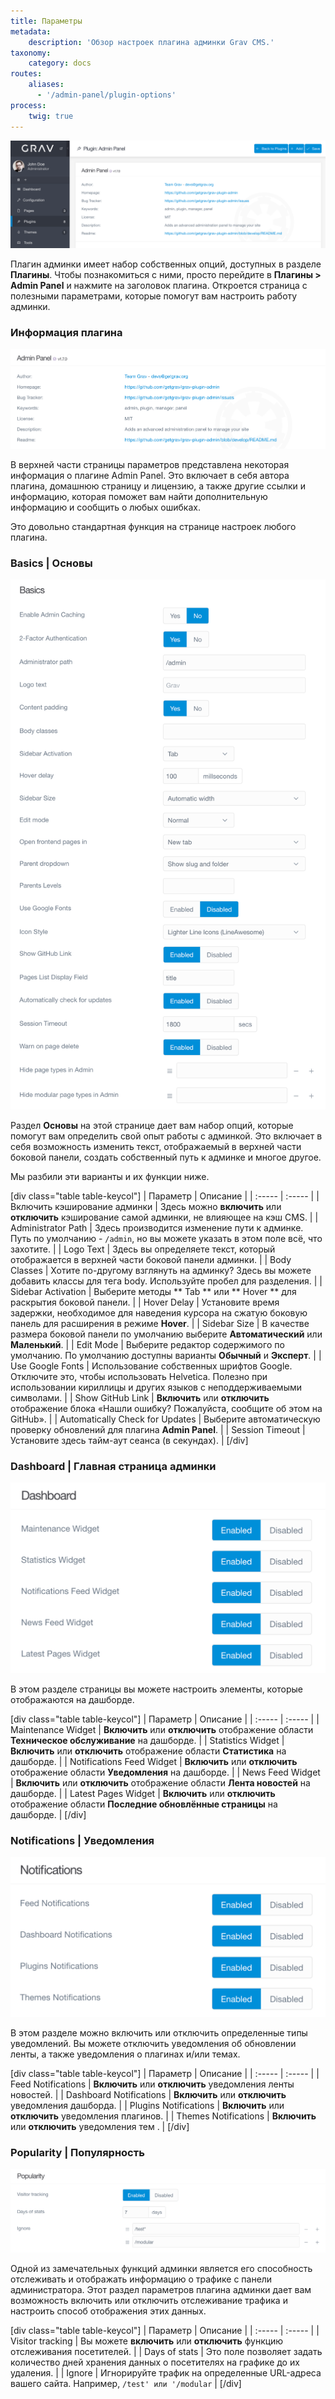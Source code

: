 ```yaml
---
title: Параметры
metadata:
    description: 'Обзор настроек плагина админки Grav CMS.'
taxonomy:
    category: docs
routes:
    aliases:
      - '/admin-panel/plugin-options'
process:
    twig: true
---
```


![Параметры](grav-options1.png?width=2546&classes=shadow)

Плагин админки имеет набор собственных опций, доступных в разделе **Плагины**. Чтобы познакомиться с ними, просто перейдите в **Плагины > Admin Panel** и нажмите на заголовок плагина. Откроется страница с полезными параметрами, которые помогут вам настроить работу админки.

### Информация плагина

![Параметры](grav-options2.png?width=1964&classes=shadow)

В верхней части страницы параметров представлена ​​некоторая информация о плагине Admin Panel. Это включает в себя автора плагина, домашнюю страницу и лицензию, а также другие ссылки и информацию, которая поможет вам найти дополнительную информацию и сообщить о любых ошибках.

Это довольно стандартная функция на странице настроек любого плагина.

### Basics | Основы

![Параметры](grav-options3.png?width=1416&classes=shadow)

Раздел **Основы** на этой странице дает вам набор опций, которые помогут вам определить свой опыт работы с админкой. Это включает в себя возможность изменить текст, отображаемый в верхней части боковой панели, создать собственный путь к админке и многое другое.

Мы разбили эти варианты и их функции ниже.

[div class="table table-keycol"]
| Параметр                        | Описание                                                                                                                       |
| :-----                          | :-----                                                                                                                         |
| Включить кэширование админки    | Здесь можно **включить** или **отключить** кэширование самой админки, не влияющее на кэш CMS.                                  |
| Administrator Path              | Здесь производится изменение пути к админке. Путь по умолчанию - `/admin`, но вы можете указать в этом поле всё, что захотите. |
| Logo Text                       | Здесь вы определяете текст, который отображается в верхней части боковой панели админки.                                       |
| Body Classes                    | Хотите по-другому взглянуть на админку? Здесь вы можете добавить классы для тега body. Используйте пробел для разделения.      |
| Sidebar Activation              | Выберите методы ** Tab ** или ** Hover ** для раскрытия боковой панели.                                                        |
| Hover Delay                     | Установите время задержки, необходимое для наведения курсора на сжатую боковую панель для расширения в режиме **Hover**.       |
| Sidebar Size                    | В качестве размера боковой панели по умолчанию выберите **Автоматический** или **Маленький**.                                  |
| Edit Mode                       | Выберите редактор содержимого по умолчанию. По умолчанию доступны варианты **Обычный** и **Эксперт**.                          |
| Use Google Fonts                | Использование собственных шрифтов Google. Отключите это, чтобы использовать Helvetica. Полезно при использовании кириллицы и других языков с неподдерживаемыми символами.      |
| Show GitHub Link                | **Включить** или **отключить** отображение блока «Нашли ошибку? Пожалуйста, сообщите об этом на GitHub».                       |
| Automatically Check for Updates | Выберите автоматическую проверку обновлений для плагина **Admin Panel**.                                                       |
| Session Timeout                 | Установите здесь тайм-аут сеанса (в секундах).                                                                                 |
[/div]

### Dashboard | Главная страница админки

![Параметры](grav-options4.png?width=1068&classes=shadow)

В этом разделе страницы вы можете настроить элементы, которые отображаются на дашборде.

[div class="table table-keycol"]
| Параметр                  | Описание                                                                                           |
| :-----                    | :-----                                                                                             |
| Maintenance Widget        | **Включить** или **отключить** отображение области **Техническое обслуживание** на дашборде.       |
| Statistics Widget         | **Включить** или **отключить** отображение области **Статистика** на дашборде.                     |
| Notifications Feed Widget | **Включить** или **отключить** отображение области **Уведомления** на дашборде.                    |
| News Feed Widget          | **Включить** или **отключить** отображение области **Лента новостей** на дашборде.                 |
| Latest Pages Widget       | **Включить** или **отключить** отображение области **Последние обновлённые страницы** на дашборде. |
[/div]

### Notifications | Уведомления

![Параметры](grav-options5.png?width=1062&classes=shadow)

В этом разделе можно включить или отключить определенные типы уведомлений. Вы можете отключить уведомления об обновлении ленты, а также уведомления о плагинах и/или темах.

[div class="table table-keycol"]
| Параметр                | Описание                                                     |
| :-----                  | :-----                                                       |
| Feed Notifications      | **Включить** или **отключить** уведомления ленты новостей.   |
| Dashboard Notifications | **Включить** или **отключить** уведомления дашборда.         |
| Plugins Notifications   | **Включить** или **отключить** уведомления плагинов.         |
| Themes Notifications    | **Включить** или **отключить** уведомления тем .             |
[/div]

### Popularity | Популярность

![Параметры](grav-options6.png?width=1928&classes=shadow)

Одной из замечательных функций админки является его способность отслеживать и отображать информацию о трафике с панели администратора. Этот раздел параметров плагина админки дает вам возможность включить или отключить отслеживание трафика и настроить способ отображения этих данных.

[div class="table table-keycol"]
| Параметр         | Описание                                                                                           |
| :-----           | :-----                                                                                             |
| Visitor tracking | Вы можете **включить** или **отключить** функцию отслеживания посетителей.                         |
| Days of stats    | Это поле позволяет задать количество дней хранения данных о посетителях на графике до их удаления. |
| Ignore           | Игнорируйте трафик на определенные URL-адреса вашего сайта. Например, `/test' или '/modular`       |
[/div]
